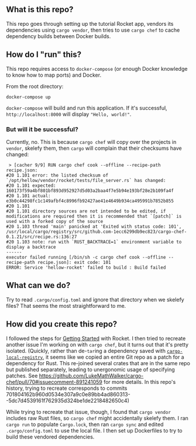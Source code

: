 ## What is this repo?

This repo goes through setting up the tutorial Rocket app,
vendors its dependencies using `cargo vendor`,
then tries to use `cargo chef` to cache dependency builds between Docker builds.

## How do I "run" this?

This repo requires access to `docker-compose` (or enough Docker knowledge to know how to map ports)
and Docker.

From the root directory:
```shell
docker-compose up
```

`docker-compose` will build and run this application. If it's successful, `http://localhost:8000`
will display `"Hello, world!"`.

### But will it be successful?

Currently, no. This is because `cargo chef` will copy over the projects in
`vendor`, skelefy them, then `cargo` will complain that their checksums have changed:
```
 > [cacher 9/9] RUN cargo chef cook --offline --recipe-path recipe.json:
#20 1.101 error: the listed checksum of `/opt/hellow/vendor/rocket/tests/file_server.rs` has changed:
#20 1.101 expected: 160173f59a4bf801bf893d952927d5d03a2baa4f7e5b94e193bf28e2b109fa4f
#20 1.101 actual:   e3b0c44298fc1c149afbf4c8996fb92427ae41e4649b934ca495991b7852b855
#20 1.101
#20 1.101 directory sources are not intended to be edited, if modifications are required then it is recommended that `[patch]` is used with a forked copy of the source
#20 1.103 thread 'main' panicked at 'Exited with status code: 101', /usr/local/cargo/registry/src/github.com-1ecc6299db9ec823/cargo-chef-0.1.21/src/recipe.rs:136:27
#20 1.103 note: run with `RUST_BACKTRACE=1` environment variable to display a backtrace
------
executor failed running [/bin/sh -c cargo chef cook --offline --recipe-path recipe.json]: exit code: 101
ERROR: Service 'hellow-rocket' failed to build : Build failed
```

## What can we do?

Try to read `.cargo/config.toml` and ignore that directory when we skelefy files?
That seems the most straightforward to me.

## How did you create this repo?

I followed the steps for [Getting Started](https://rocket.rs/v0.5-rc/guide/getting-started/) with Rocket.
I then tried to recreate another issue I'm working on with `cargo chef`,
but it turns out that it's pretty isolated.
(Quickly, rather than de-`tar`ing a dependency saved with [`cargo-local-registry`](https://crates.io/crates/cargo-local-registry),
it seems like we copied an entire Git repo as a patch for a dependency for Rust. This re-joined
several crates that are in the same repo but published separately, leading to unergonomic usage of specifying patches.
See https://github.com/LukeMathWalker/cargo-chef/pull/70#issuecomment-891241059 for more details.
In this repo's history, trying to recreate corresponds to commits 701804162b960d0534e307a9c0e89bb4ad860313--5dc7d4539161f762935d324be1de2218482650c4)

While trying to recreate that issue, though, I found that `cargo vendor` includes
raw Rust files, so `cargo chef` might accidentally skelefy them.
I ran `cargo run` to populate `Cargo.lock`, then ran `cargo sync` and edited `.cargo/config.toml`
to use the local file. I then set up Dockerfiles to try to build these vendored dependencies.
